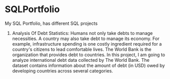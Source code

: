 # SQLPortfolio
My SQL Portfolio, has different SQL projects

1. Analysis Of Debt Statistics:
Humans not only take debts to manage necessities. A country may also take debt to manage its economy. For example, infrastructure spending is one costly ingredient required for a country's citizens to lead comfortable lives. The World Bank is the organization that provides debt to countries.
In this project, I am going to analyze international debt data collected by The World Bank. The dataset contains information about the amount of debt (in USD) owed by developing countries across several categories.

